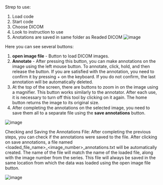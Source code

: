 Strep to use: 
  1. Load code
  2. Start code
  3. Choose DICOM
  4. Look to instruction to use
  5. Anotations are saved in same folder as Readed DICOM
![image](https://github.com/Trixto/DICOM-anotator/assets/51496670/ef58ee57-9b98-4e05-9e6d-59a773720a92)

Here you can see several buttons:
1. **open image file** - Button to load DICOM images.
2. **Annotate** - After pressing this button, you can make annotations on the image using the left mouse button. To annotate, click, hold, and then release the button. If you are satisfied with the annotation, you need to confirm it by pressing + on the keyboard. If you do not confirm, the last annotation will be automatically deleted.
3. At the top of the screen, there are buttons to zoom in on the image using a magnifier. This button works similarly to the annotator. After each use, it is necessary to turn off this tool by clicking on it again. The home button returns the image to its original size.
4. After completing the annotations on the selected image, you need to save them all to a separate file using the **save annotations** button.



![image](https://github.com/Trixto/DICOM-anotator/assets/51496670/53ecb34c-27e8-49af-ba53-43df43970a43)

Checking and Saving the Annotations File: After completing the previous steps, you can check if the annotations were saved to the file. After clicking on save annotations, a file named <loaded_file_name>_<image_number>_annotations.txt will be automatically created. The name of the file will match the name of the loaded file, along with the image number from the series. This file will always be saved in the same location from which the data was loaded using the open image file button. 

![image](https://github.com/Trixto/DICOM-anotator/assets/51496670/9a9c918e-c0e7-474e-a92a-9777847532a3)
